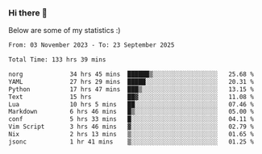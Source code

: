 ### Hi there 👋
Below are some of my statistics :)

<!--START_SECTION:waka-->

```txt
From: 03 November 2023 - To: 23 September 2025

Total Time: 133 hrs 39 mins

norg             34 hrs 45 mins  ██████▒░░░░░░░░░░░░░░░░░░   25.68 %
YAML             27 hrs 29 mins  █████░░░░░░░░░░░░░░░░░░░░   20.31 %
Python           17 hrs 47 mins  ███▒░░░░░░░░░░░░░░░░░░░░░   13.15 %
Text             15 hrs          ██▓░░░░░░░░░░░░░░░░░░░░░░   11.08 %
Lua              10 hrs 5 mins   ██░░░░░░░░░░░░░░░░░░░░░░░   07.46 %
Markdown         6 hrs 46 mins   █▒░░░░░░░░░░░░░░░░░░░░░░░   05.00 %
conf             5 hrs 33 mins   █░░░░░░░░░░░░░░░░░░░░░░░░   04.11 %
Vim Script       3 hrs 46 mins   ▓░░░░░░░░░░░░░░░░░░░░░░░░   02.79 %
Nix              2 hrs 13 mins   ▒░░░░░░░░░░░░░░░░░░░░░░░░   01.65 %
jsonc            1 hr 41 mins    ▒░░░░░░░░░░░░░░░░░░░░░░░░   01.25 %
```

<!--END_SECTION:waka-->

<!--
**KlapenHz/KlapenHz** is a ✨ _special_ ✨ repository because its `README.md` (this file) appears on your GitHub profile.

Here are some ideas to get you started:

- 🔭 I’m currently working on ...
- 🌱 I’m currently learning ...
- 👯 I’m looking to collaborate on ...
- 🤔 I’m looking for help with ...
- 💬 Ask me about ...
- 📫 How to reach me: ...
- 😄 Pronouns: ...
- ⚡ Fun fact: ...
-->
